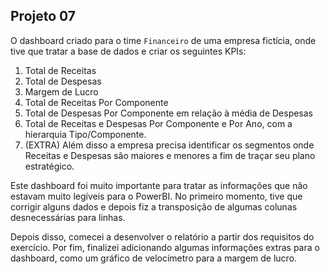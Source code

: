 ## Projeto 07

O dashboard criado para o time ```Financeiro``` de uma empresa fictícia, onde tive que tratar a base de dados e criar os seguintes KPIs:

1. Total de Receitas
2. Total de Despesas
3. Margem de Lucro
4. Total de Receitas Por Componente
5. Total de Despesas Por Componente em relação à média de Despesas
6. Total de Receitas e Despesas Por Componente e Por Ano, com a hierarquia Tipo/Componente.
7. (EXTRA) Além disso a empresa precisa identificar os segmentos onde Receitas e Despesas são 
maiores e menores a fim de traçar seu plano estratégico.

Este dashboard foi muito importante para tratar as informações que não estavam muito legíveis para o PowerBI. No primeiro momento, tive que corrigir alguns dados e depois fiz a transposição de algumas colunas desnecessárias para linhas.

Depois disso, comecei a desenvolver o relatório a partir dos requisitos do exercício. Por fim, finalizei adicionando algumas informações extras para o dashboard, como um gráfico de velocímetro para a margem de lucro. 
